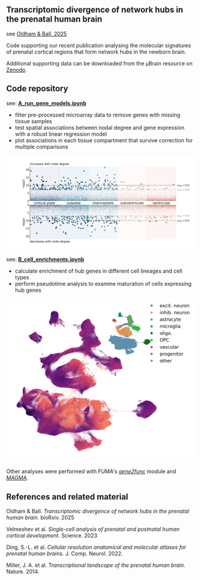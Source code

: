 ## Transcriptomic divergence of network hubs in the prenatal human brain

see [Oldham & Ball. 2025](https://www.biorxiv.org/content/10.1101/2025.05.26.656237v1)

Code supporting our recent publication analysing the molecular signatures of prenatal cortical regions that form network hubs in the newborn brain. 

Additional supporting data can be downloaded from the &mu;Brain resource on [Zenodo](https://zenodo.org/records/10622337).

## Code repository
see: [**A_run_gene_models.ipynb**](A_run_gene_models.ipynb)  

- filter pre-processed microarray data to remove genes with missing tissue samples
- test spatial associations between nodal degree and gene expression with a robust linear regression model
- plot associations in each tissue compartment that survive correction for multiple comparisons
<img src="OUTPUTS/gene-associations-mean_degree_subdiv90.png" width="700">

see: [**B_cell_enrichments.ipynb**](B_cell_enrichments.ipynb)  

- calculate enrichment of hub genes in different cell lineages and cell types
- perform pseudotime analysis to examine maturation of cells expressing hub genes
<img src="OUTPUTS/velmeshev-all-cells-increasing-fdr05-mean_degree_subdiv90.png" width="600">

Other analyses were performed with FUMA's [*gene2func*](https://fuma.ctglab.nl/) module and [*MAGMA*](https://cncr.nl/research/magma/).

## References and related material
Oldham & Ball. *Transcriptomic divergence of network hubs in the prenatal human brain.* bioRxiv. 2025

Velmeshev et al. *Single-cell analysis of prenatal and postnatal human cortical development.* Science. 2023

Ding, S.-L. et al. *Cellular resolution anatomical and molecular atlases for prenatal human brains.* J. Comp. Neurol. 2022.  

Miller, J. A. et al. *Transcriptional landscape of the prenatal human brain.* Nature. 2014.  



